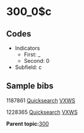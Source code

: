 # 300\_0$c

## Codes

-   Indicators
    -   First: \_
    -   Second: 0
-   Subfield: c

## Sample bibs

1187861 [Quicksearch](https://search.library.yale.edu/catalog/1187861) [VXWS](http://prodorbis.library.yale.edu:7014/vxws/GetHoldingsService?bibId=1187861)

1228365 [Quicksearch](https://search.library.yale.edu/catalog/1228365) [VXWS](http://prodorbis.library.yale.edu:7014/vxws/GetHoldingsService?bibId=1228365)

**Parent topic:**[300](../../tags/300/300.md)

